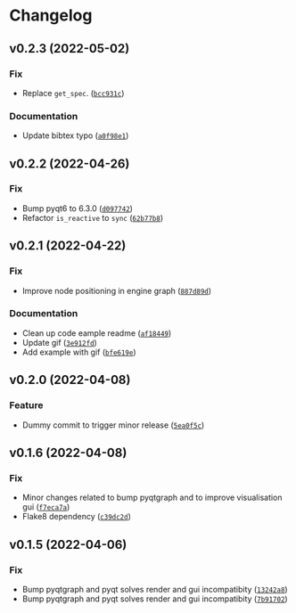 # Changelog

<!--next-version-placeholder-->

## v0.2.3 (2022-05-02)
### Fix
* Replace `get_spec`. ([`bcc931c`](https://github.com/eager-dev/eagerx_gui/commit/bcc931cd5fc8edbf953a89187cf46a9b343c9ed5))

### Documentation
* Update  bibtex typo ([`a0f98e1`](https://github.com/eager-dev/eagerx_gui/commit/a0f98e13641289f38965e7a5cae255d95d35643d))

## v0.2.2 (2022-04-26)
### Fix
* Bump pyqt6 to 6.3.0 ([`d097742`](https://github.com/eager-dev/eagerx_gui/commit/d0977422046619a2b8fd9c30a38b9dfe7430eb9d))
* Refactor `is_reactive` to `sync` ([`62b77b8`](https://github.com/eager-dev/eagerx_gui/commit/62b77b847d1d3f64783a1e6de5d539cc89bc4e94))

## v0.2.1 (2022-04-22)
### Fix
* Improve node positioning in engine graph ([`887d89d`](https://github.com/eager-dev/eagerx_gui/commit/887d89da777d657b93f183410a2385867585d23e))

### Documentation
* Clean up code eample readme ([`af18449`](https://github.com/eager-dev/eagerx_gui/commit/af18449a725414a034d2075e48655072de632b91))
* Update gif ([`3e912fd`](https://github.com/eager-dev/eagerx_gui/commit/3e912fd008444b2fd049d8ae6382e27b7567d5fb))
* Add example with gif ([`bfe619e`](https://github.com/eager-dev/eagerx_gui/commit/bfe619e9a8ae1ed7006c33bf60324f4748d07129))

## v0.2.0 (2022-04-08)
### Feature
* Dummy commit to trigger minor release ([`5ea0f5c`](https://github.com/eager-dev/eagerx_gui/commit/5ea0f5ca42853befa8f7a0c54941bf8eb6e8c77d))

## v0.1.6 (2022-04-08)
### Fix
* Minor changes related to bump pyqtgraph and to improve visualisation gui ([`f7eca7a`](https://github.com/eager-dev/eagerx_gui/commit/f7eca7a8ef841be6437f73cb92c88f37bcac2c50))
* Flake8 dependency ([`c39dc2d`](https://github.com/eager-dev/eagerx_gui/commit/c39dc2db765dabdcb1c2132d62ef358d47e186bc))

## v0.1.5 (2022-04-06)
### Fix
* Bump pyqtgraph and pyqt solves render and gui incompatibity ([`13242a8`](https://github.com/eager-dev/eagerx_gui/commit/13242a8e4ae9551901de6f4714f0f46634c7b5a6))
* Bump pyqtgraph and pyqt solves render and gui incompatibity ([`7b91702`](https://github.com/eager-dev/eagerx_gui/commit/7b91702fa9f72268ae4916380002260c99a3d2c2))
